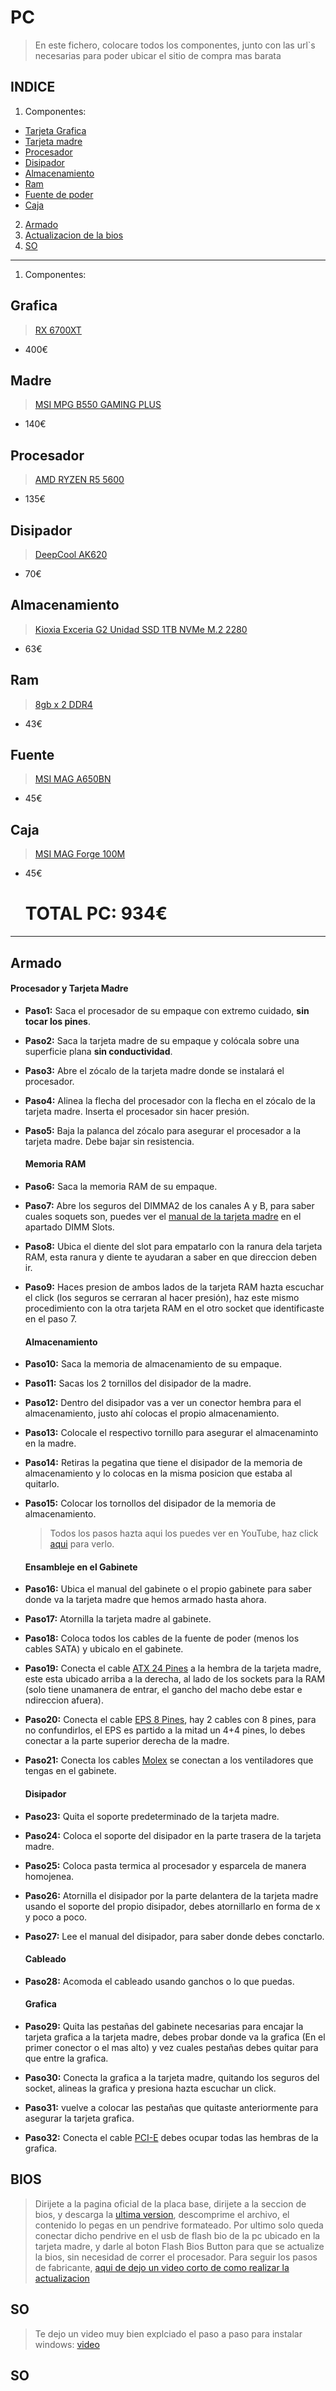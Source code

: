 # PC
> En este fichero, colocare todos los componentes, junto con las url`s necesarias para poder ubicar el sitio de compra mas barata

## INDICE

1. Componentes:
  * [Tarjeta Grafica](#grafica)
  * [Tarjeta madre](#madre)
  * [Procesador](#procesador)
  * [Disipador](#disipador)
  * [Almacenamiento](#almacenamiento)
  * [Ram](#ram)
  * [Fuente de poder](#fuente)
  * [Caja](#caja)
    
2. [Armado](#armado)
3. [Actualizacion de la bios](#BIOS)
4. [SO](#so)

---

1. Componentes:

## Grafica
> [RX 6700XT](https://www.pccomponentes.com/powercolor-fighter-amd-radeon-rx-6700xt-12gb-gddr6)
- 400€

## Madre
> [MSI MPG B550 GAMING PLUS](https://www.amazon.es/s?k=MSI+MPG+B550+GAMING+PLUS&__mk_es_ES=%C3%85M%C3%85%C5%BD%C3%95%C3%91&crid=SJZQRF7ZM5V0&sprefix=msi+mpg+b550+gaming+plus%2Caps%2C105&ref=nb_sb_noss_1)
- 140€

## Procesador
> [AMD RYZEN R5 5600](https://www.pccomponentes.com/amd-ryzen-5-5600g-440ghz)
- 135€

## Disipador
> [DeepCool AK620](https://www.amazon.es/DEEP-COOL-Refrigeraci%C3%B3n-Ventiladores-Silenciosos/dp/B09CKXT4FH/ref=sr_1_1?__mk_es_ES=%C3%85M%C3%85%C5%BD%C3%95%C3%91&crid=IHZU1R9UBPDN&dib=eyJ2IjoiMSJ9.mkmfOP2Bw28xf7IptR8oA2UrZdRh5UcTIrXizpajerFLd8IVR3UkYGbauzW9HfZn7NyGnIsGefWlCA3sXN-1pl8aAF8fgGjtztcZY4ycwMt-Ji7_seuluOXTdHwvVYOefpbUT0pjkEgNCcBwW0_Fvj-Iflrxj7qnQP-9IzmCi69lYmhL_7a4l5-O2p1fH4oDnzC0Yi7sie5GT1CPufAFuRchxxrFB54P1GYUkNhEOpM41D83amzoEt2i2DA5MJYcvQzfSuOr9AZxDHyFO_K9bUO_mcl4JO8aJ33SxT7gCWY.PZPG1QNNSiGMQWsDXhYHH0iw7scmuNyLKFrJqwP9xPU&dib_tag=se&keywords=Deepcool+AK620+68.99+CFM+CPU+Cooler&qid=1705667317&sprefix=deepcool+ak620+68.99+cfm+cpu+cooler%2Caps%2C170&sr=8-1)
- 70€

## Almacenamiento
> [Kioxia Exceria G2 Unidad SSD 1TB NVMe M.2 2280](https://www.pccomponentes.com/kioxia-exceria-g2-unidad-ssd-1tb-nvme-m2-2280)
- 63€
  
## Ram
> [8gb x 2 DDR4](https://www.pccomponentes.com/corsair-vengeance-lpx-ddr4-3600mhz-pc4-28800-16gb-2x8gb-cl18)
- 43€
 
## Fuente
> [MSI MAG A650BN](https://www.amazon.es/MSI-MAG-A550BN-alimentaci%C3%B3n-DC/dp/B0991W1HKT/ref=sr_1_1_sspa?__mk_es_ES=%C3%85M%C3%85%C5%BD%C3%95%C3%91&crid=1BXO3IAV5IGG3&dib=eyJ2IjoiMSJ9.W16Ryu9z_d-IGal8tyjgf8jjd3ofsz3o4fRrfeqzPF0_HsJ0kEXZlYeFMG9zZYjgojSuSEijZriAnQEEw1VMrE5OSR6lFmuIJ3M2_L2QRl0Ohio8saotZVnT-yCeohjP_OUVXH5d3v_wNXGpyuBxxEqpwZ2ehol9FsPtyjn69DE7ZU07HCC2_OvhBjBrFOYASoC5TMiuH4W3k5ydbAZXul4FVb6lrNelcig-Io_vBtLoaT0z4fy7eQpy2kBVJDZhsVQcaBG0Gtij-Cif63nlpo9ILNKq2SZ6bOgErt6Kw60.vlUJFc24Pd7sIYemslwzyogJlFtzbjd-ppQmjmqWTvY&dib_tag=se&keywords=MSI+MAG+A650BN+650W+80+Plus+Bronze&qid=1705608446&sprefix=msi+mag+a650bn+650w+80+plus+bronze%2Caps%2C100&sr=8-1-spons&sp_csd=d2lkZ2V0TmFtZT1zcF9hdGY&psc=1)
- 45€

## Caja
> [MSI MAG Forge 100M](https://www.amazon.es/MSI-MAG-FORGE-100M-Mid-Tower/dp/B07YQ724L8/ref=sr_1_1_sspa?__mk_es_ES=%C3%85M%C3%85%C5%BD%C3%95%C3%91&crid=DMB4XNEI8TAT&dib=eyJ2IjoiMSJ9.YNRxRffCULr1Gb__7PvC2M3cqspaEzSBX4p7hpoVC6Yj3FTSAuwVoegxnmpksEumj2xn33DCdCPAmUGYS9RTkrPPMToic6LFp9GxWz-mQOg0cQVm_iZYICZrr-BDAbfAPT7axDjKvBSX74CtXgq8aTy7toCvuiSvTNlkif5U2bEb-8Fsl-c4ajhJIqyUua39VzgyXx5RWiMRM93OtZv8BIqZ6ZsboZsLtSYKz8ocqaEmhcBWVQHwr15Ff4EI7sCyQ1DliNhSLQwNzd-rs8YfZNJxEnRRUgQM_2Y4hRtyNso.twV1orJ6kHF_mFN_Ereid62IOJ4IJoBnAreHk_MfVN8&dib_tag=se&keywords=MSI+MAG+Forge+100M&qid=1705611017&sprefix=msi+mag+forge+100m%2Caps%2C95&sr=8-1-spons&sp_csd=d2lkZ2V0TmFtZT1zcF9hdGY&psc=1)
- 45€

  # TOTAL PC: 934€

---

## Armado

 #### Procesador y Tarjeta Madre
* **Paso1:** Saca el procesador de su empaque con extremo cuidado, **sin tocar los pines**.
* **Paso2:**  Saca la tarjeta madre de su empaque y colócala sobre una superficie plana  **sin conductividad**.
* **Paso3:** Abre el zócalo de la tarjeta madre donde se instalará el procesador.
* **Paso4:** Alinea la flecha del procesador con la flecha en el zócalo de la tarjeta madre. Inserta el procesador sin hacer presión.
* **Paso5:** Baja la palanca del zócalo para asegurar el procesador a la tarjeta madre. Debe bajar sin resistencia.

  #### Memoria RAM
* **Paso6:** Saca la memoria RAM de su empaque.
* **Paso7:** Abre los seguros del DIMMA2 de los canales A y B, para saber cuales soquets son, puedes ver el [manual de la tarjeta madre](https://download.msi.com/archive/mnu_exe/mb/MPGB550GAMINGPLUS.pdf) en el apartado DIMM Slots.
* **Paso8:** Ubica el diente del slot para empatarlo con la ranura dela tarjeta RAM, esta ranura y diente te ayudaran a saber en que direccion deben ir.
* **Paso9:** Haces presion de ambos lados de la tarjeta RAM hazta escuchar el click (los seguros se cerraran al hacer presión), haz este mismo procedimiento con la otra tarjeta RAM en el otro socket que identificaste en el paso 7.

  #### Almacenamiento
* **Paso10:** Saca la memoria de almacenamiento de su empaque.
* **Paso11:** Sacas los 2 tornillos del disipador de la madre.
* **Paso12:** Dentro del disipador vas a ver un conector hembra para el almacenamiento, justo ahí colocas el propio almacenamiento.
* **Paso13:** Colocale el respectivo tornillo para asegurar el almacenaminto en la madre.
* **Paso14:** Retiras la pegatina que tiene el disipador de la memoria de almacenamiento y lo colocas en la misma posicion que estaba al quitarlo.
* **Paso15:** Colocar los tornollos del disipador de la memoria de almacenamiento.
  > Todos los pasos hazta aqui los puedes ver en YouTube, haz click [aqui](https://www.youtube.com/watch?v=NZiE4C0ObLc) para verlo.

  #### Ensambleje en el Gabinete
* **Paso16:** Ubica el manual del gabinete o el propio gabinete para saber donde va la tarjeta madre que hemos armado hasta ahora.
* **Paso17:** Atornilla la tarjeta madre al gabinete.
* **Paso18:** Coloca todos los cables de la fuente de poder (menos los cables SATA) y ubicalo en el gabinete.
* **Paso19:** Conecta el cable [ATX 24 Pines](https://www.bing.com/images/search?view=detailv2&form=SBIHVR&darkschemeovr=1&iss=sbi&q=imgurl:https%3A%2F%2Fm.media-amazon.com%2Fimages%2FS%2Faplus-media-library-service-media%2F90dbc5f4-ef44-429c-9b3f-780d89b4efbe.__CR0%2C0%2C2000%2C2000_PT0_SX300_V1___.jpg&pageurl=https%3A%2F%2Fwww.amazon.es%2FMSI-MAG-A550BN-alimentaci%25C3%25B3n-DC%2Fdp%2FB0991W1HKT%2Fref%3Dsr_1_1_sspa%3F__mk_es_ES%3D%25C3%2585M%25C3%2585%25C5%25BD%25C3%2595%25C3%2591%26crid%3D1BXO3IAV5IGG3%26dib%3DeyJ2IjoiMSJ9.W16Ryu9z_d-IGal8tyjgf8jjd3ofsz3o4fRrfeqzPF0_HsJ0kEXZlYeFMG9zZYjgojSuSEijZriAnQEEw1VMrE5OSR6lFmuIJ3M2_L2QRl0Ohio8saotZVnT-yCeohjP_OUVXH5d3v_wNXGpyuBxxEqpwZ2ehol9FsPtyjn69DE7ZU07HCC2_OvhBjBrFOYASoC5TMiuH4W3k5ydbAZXul4FVb6lrNelcig-Io_vBtLoaT0z4fy7eQpy2kBVJDZhsVQcaBG0Gtij-Cif63nlpo9ILNKq2SZ6bOgErt6Kw60.vlUJFc24Pd7sIYemslwzyogJlFtzbjd-ppQmjmqWTvY%26dib_tag%3Dse%26keywords%3DMSI%252BMAG%252BA650BN%252B650W%252B80%252BPlus%252BBronze%26qid%3D1705608446%26sprefix%3Dmsi%252Bmag%252Ba650bn%252B650w%252B80%252Bplus%252Bbronze%252Caps%252C100%26sr%3D8-1-spons%26sp_csd%3Dd2lkZ2V0TmFtZT1zcF9hdGY%26th%3D1&pagetl=MSI+MAG+A550BN+-+Fuente+de+alimentaci%C3%B3n+gaming%3A+80+PLUS+BRONZE%2C+550+vatios%2C+12V+Single-Rail%2C+circuito+DC-to-DC%2C+ventilador+de+120mm+%3A+Amazon.es%3A+Inform%C3%A1tica&imgalt=msi-mag_a550bn-amazon_reseller_page-image_5&imgsz=300x301&selectedindex=0&id=https%3A%2F%2Fstorage-asset.msi.com%2Fglobal%2Fpicture%2Fimage%2Ffeature%2Fpower%2FReseller%2FMAG-A600DN%2F05.jpg&ccid=7shmvV09&mediaurl=https%3A%2F%2Fstorage-asset.msi.com%2Fglobal%2Fpicture%2Fimage%2Ffeature%2Fpower%2FReseller%2FMAG-A600DN%2F05.jpg&exph=2000&expw=2000&vt=2&simid=608054880251377548&ck=18EB275E48AB1A3A82645C54CEDFBFA6&thid=OIP.7shmvV09UvMm6Aulv69MxwHaHa&cdnurl=https%3A%2F%2Fth.bing.com%2Fth%2Fid%2FR.eec866bd5d3d52f326e80ba5bfaf4cc7%3Frik%3DUHgIS54fe7gH1A%26pid%3DImgRaw%26r%3D0&sim=11) a la hembra de la tarjeta madre, este esta ubicado arriba a la derecha, al lado de los sockets para la RAM (solo tiene unamanera de entrar, el gancho del macho debe estar e ndireccion afuera).
* **Paso20:** Conecta el cable [EPS 8 Pines](https://www.bing.com/images/search?view=detailv2&form=SBIHVR&darkschemeovr=1&iss=sbi&q=imgurl:https%3A%2F%2Fm.media-amazon.com%2Fimages%2FS%2Faplus-media-library-service-media%2F90dbc5f4-ef44-429c-9b3f-780d89b4efbe.__CR0%2C0%2C2000%2C2000_PT0_SX300_V1___.jpg&pageurl=https%3A%2F%2Fwww.amazon.es%2FMSI-MAG-A550BN-alimentaci%25C3%25B3n-DC%2Fdp%2FB0991W1HKT%2Fref%3Dsr_1_1_sspa%3F__mk_es_ES%3D%25C3%2585M%25C3%2585%25C5%25BD%25C3%2595%25C3%2591%26crid%3D1BXO3IAV5IGG3%26dib%3DeyJ2IjoiMSJ9.W16Ryu9z_d-IGal8tyjgf8jjd3ofsz3o4fRrfeqzPF0_HsJ0kEXZlYeFMG9zZYjgojSuSEijZriAnQEEw1VMrE5OSR6lFmuIJ3M2_L2QRl0Ohio8saotZVnT-yCeohjP_OUVXH5d3v_wNXGpyuBxxEqpwZ2ehol9FsPtyjn69DE7ZU07HCC2_OvhBjBrFOYASoC5TMiuH4W3k5ydbAZXul4FVb6lrNelcig-Io_vBtLoaT0z4fy7eQpy2kBVJDZhsVQcaBG0Gtij-Cif63nlpo9ILNKq2SZ6bOgErt6Kw60.vlUJFc24Pd7sIYemslwzyogJlFtzbjd-ppQmjmqWTvY%26dib_tag%3Dse%26keywords%3DMSI%252BMAG%252BA650BN%252B650W%252B80%252BPlus%252BBronze%26qid%3D1705608446%26sprefix%3Dmsi%252Bmag%252Ba650bn%252B650w%252B80%252Bplus%252Bbronze%252Caps%252C100%26sr%3D8-1-spons%26sp_csd%3Dd2lkZ2V0TmFtZT1zcF9hdGY%26th%3D1&pagetl=MSI+MAG+A550BN+-+Fuente+de+alimentaci%C3%B3n+gaming%3A+80+PLUS+BRONZE%2C+550+vatios%2C+12V+Single-Rail%2C+circuito+DC-to-DC%2C+ventilador+de+120mm+%3A+Amazon.es%3A+Inform%C3%A1tica&imgalt=msi-mag_a550bn-amazon_reseller_page-image_5&imgsz=300x301&selectedindex=0&id=https%3A%2F%2Fstorage-asset.msi.com%2Fglobal%2Fpicture%2Fimage%2Ffeature%2Fpower%2FReseller%2FMAG-A600DN%2F05.jpg&ccid=7shmvV09&mediaurl=https%3A%2F%2Fstorage-asset.msi.com%2Fglobal%2Fpicture%2Fimage%2Ffeature%2Fpower%2FReseller%2FMAG-A600DN%2F05.jpg&exph=2000&expw=2000&vt=2&simid=608054880251377548&ck=18EB275E48AB1A3A82645C54CEDFBFA6&thid=OIP.7shmvV09UvMm6Aulv69MxwHaHa&cdnurl=https%3A%2F%2Fth.bing.com%2Fth%2Fid%2FR.eec866bd5d3d52f326e80ba5bfaf4cc7%3Frik%3DUHgIS54fe7gH1A%26pid%3DImgRaw%26r%3D0&sim=11), hay 2 cables con 8 pines, para no confundirlos, el EPS es partido a la mitad un 4+4 pines, lo debes conectar a la parte superior derecha de la madre.
* **Paso21:** Conecta los cables [Molex](https://www.bing.com/images/search?view=detailv2&form=SBIHVR&darkschemeovr=1&iss=sbi&q=imgurl:https%3A%2F%2Fm.media-amazon.com%2Fimages%2FS%2Faplus-media-library-service-media%2F90dbc5f4-ef44-429c-9b3f-780d89b4efbe.__CR0%2C0%2C2000%2C2000_PT0_SX300_V1___.jpg&pageurl=https%3A%2F%2Fwww.amazon.es%2FMSI-MAG-A550BN-alimentaci%25C3%25B3n-DC%2Fdp%2FB0991W1HKT%2Fref%3Dsr_1_1_sspa%3F__mk_es_ES%3D%25C3%2585M%25C3%2585%25C5%25BD%25C3%2595%25C3%2591%26crid%3D1BXO3IAV5IGG3%26dib%3DeyJ2IjoiMSJ9.W16Ryu9z_d-IGal8tyjgf8jjd3ofsz3o4fRrfeqzPF0_HsJ0kEXZlYeFMG9zZYjgojSuSEijZriAnQEEw1VMrE5OSR6lFmuIJ3M2_L2QRl0Ohio8saotZVnT-yCeohjP_OUVXH5d3v_wNXGpyuBxxEqpwZ2ehol9FsPtyjn69DE7ZU07HCC2_OvhBjBrFOYASoC5TMiuH4W3k5ydbAZXul4FVb6lrNelcig-Io_vBtLoaT0z4fy7eQpy2kBVJDZhsVQcaBG0Gtij-Cif63nlpo9ILNKq2SZ6bOgErt6Kw60.vlUJFc24Pd7sIYemslwzyogJlFtzbjd-ppQmjmqWTvY%26dib_tag%3Dse%26keywords%3DMSI%252BMAG%252BA650BN%252B650W%252B80%252BPlus%252BBronze%26qid%3D1705608446%26sprefix%3Dmsi%252Bmag%252Ba650bn%252B650w%252B80%252Bplus%252Bbronze%252Caps%252C100%26sr%3D8-1-spons%26sp_csd%3Dd2lkZ2V0TmFtZT1zcF9hdGY%26th%3D1&pagetl=MSI+MAG+A550BN+-+Fuente+de+alimentaci%C3%B3n+gaming%3A+80+PLUS+BRONZE%2C+550+vatios%2C+12V+Single-Rail%2C+circuito+DC-to-DC%2C+ventilador+de+120mm+%3A+Amazon.es%3A+Inform%C3%A1tica&imgalt=msi-mag_a550bn-amazon_reseller_page-image_5&imgsz=300x301&selectedindex=0&id=https%3A%2F%2Fstorage-asset.msi.com%2Fglobal%2Fpicture%2Fimage%2Ffeature%2Fpower%2FReseller%2FMAG-A600DN%2F05.jpg&ccid=7shmvV09&mediaurl=https%3A%2F%2Fstorage-asset.msi.com%2Fglobal%2Fpicture%2Fimage%2Ffeature%2Fpower%2FReseller%2FMAG-A600DN%2F05.jpg&exph=2000&expw=2000&vt=2&simid=608054880251377548&ck=18EB275E48AB1A3A82645C54CEDFBFA6&thid=OIP.7shmvV09UvMm6Aulv69MxwHaHa&cdnurl=https%3A%2F%2Fth.bing.com%2Fth%2Fid%2FR.eec866bd5d3d52f326e80ba5bfaf4cc7%3Frik%3DUHgIS54fe7gH1A%26pid%3DImgRaw%26r%3D0&sim=11) se conectan a los ventiladores que tengas en el gabinete.
  #### Disipador
* **Paso23:** Quita el soporte predeterminado de la tarjeta madre.
* **Paso24:** Coloca el soporte del disipador en la parte trasera de la tarjeta madre.
* **Paso25:** Coloca pasta termica al procesador y esparcela de manera homojenea.
* **Paso26:** Atornilla el disipador por la parte delantera de la tarjeta madre usando el soporte del propio disipador, debes atornillarlo en forma de x y poco a poco.
* **Paso27:** Lee el manual del disipador, para saber donde debes conctarlo.

  #### Cableado
* **Paso28:** Acomoda el cableado usando ganchos o lo que puedas.

  #### Grafica
* **Paso29:** Quita las pestañas del gabinete necesarias para encajar la tarjeta grafica a la tarjeta madre, debes probar donde va la grafica (En el primer conector o el mas alto) y vez cuales pestañas debes quitar para que entre la grafica.
* **Paso30:** Conecta la grafica a la tarjeta madre, quitando los seguros del socket, alineas la grafica y presiona hazta escuchar un click.
* **Paso31:** vuelve a colocar las pestañas que quitaste anteriormente para asegurar la tarjeta grafica.
* **Paso32:** Conecta el cable [PCI-E](https://www.bing.com/images/search?view=detailv2&form=SBIHVR&darkschemeovr=1&iss=sbi&q=imgurl:https%3A%2F%2Fm.media-amazon.com%2Fimages%2FS%2Faplus-media-library-service-media%2F90dbc5f4-ef44-429c-9b3f-780d89b4efbe.__CR0%2C0%2C2000%2C2000_PT0_SX300_V1___.jpg&pageurl=https%3A%2F%2Fwww.amazon.es%2FMSI-MAG-A550BN-alimentaci%25C3%25B3n-DC%2Fdp%2FB0991W1HKT%2Fref%3Dsr_1_1_sspa%3F__mk_es_ES%3D%25C3%2585M%25C3%2585%25C5%25BD%25C3%2595%25C3%2591%26crid%3D1BXO3IAV5IGG3%26dib%3DeyJ2IjoiMSJ9.W16Ryu9z_d-IGal8tyjgf8jjd3ofsz3o4fRrfeqzPF0_HsJ0kEXZlYeFMG9zZYjgojSuSEijZriAnQEEw1VMrE5OSR6lFmuIJ3M2_L2QRl0Ohio8saotZVnT-yCeohjP_OUVXH5d3v_wNXGpyuBxxEqpwZ2ehol9FsPtyjn69DE7ZU07HCC2_OvhBjBrFOYASoC5TMiuH4W3k5ydbAZXul4FVb6lrNelcig-Io_vBtLoaT0z4fy7eQpy2kBVJDZhsVQcaBG0Gtij-Cif63nlpo9ILNKq2SZ6bOgErt6Kw60.vlUJFc24Pd7sIYemslwzyogJlFtzbjd-ppQmjmqWTvY%26dib_tag%3Dse%26keywords%3DMSI%252BMAG%252BA650BN%252B650W%252B80%252BPlus%252BBronze%26qid%3D1705608446%26sprefix%3Dmsi%252Bmag%252Ba650bn%252B650w%252B80%252Bplus%252Bbronze%252Caps%252C100%26sr%3D8-1-spons%26sp_csd%3Dd2lkZ2V0TmFtZT1zcF9hdGY%26th%3D1&pagetl=MSI+MAG+A550BN+-+Fuente+de+alimentaci%C3%B3n+gaming%3A+80+PLUS+BRONZE%2C+550+vatios%2C+12V+Single-Rail%2C+circuito+DC-to-DC%2C+ventilador+de+120mm+%3A+Amazon.es%3A+Inform%C3%A1tica&imgalt=msi-mag_a550bn-amazon_reseller_page-image_5&imgsz=300x301&selectedindex=0&id=https%3A%2F%2Fstorage-asset.msi.com%2Fglobal%2Fpicture%2Fimage%2Ffeature%2Fpower%2FReseller%2FMAG-A600DN%2F05.jpg&ccid=7shmvV09&mediaurl=https%3A%2F%2Fstorage-asset.msi.com%2Fglobal%2Fpicture%2Fimage%2Ffeature%2Fpower%2FReseller%2FMAG-A600DN%2F05.jpg&exph=2000&expw=2000&vt=2&simid=608054880251377548&ck=18EB275E48AB1A3A82645C54CEDFBFA6&thid=OIP.7shmvV09UvMm6Aulv69MxwHaHa&cdnurl=https%3A%2F%2Fth.bing.com%2Fth%2Fid%2FR.eec866bd5d3d52f326e80ba5bfaf4cc7%3Frik%3DUHgIS54fe7gH1A%26pid%3DImgRaw%26r%3D0&sim=11) debes ocupar todas las hembras de la grafica.

## BIOS

> Dirijete a la pagina oficial de la placa base, dirijete a la seccion de bios, y descarga la [ultima version](https://es.msi.com/Motherboard/MPG-B550-GAMING-PLUS/support#bios), descomprime el archivo, el contenido lo pegas en un pendrive formateado.
> Por ultimo solo queda conectar dicho pendrive en el usb de flash bio de la pc ubicado en la tarjeta madre, y darle al boton Flash Bios Button para que se actualize la bios, sin necesidad de correr el procesador. Para seguir los pasos de fabricante, [aqui de dejo un video corto de como realizar la actualizacion](https://www.youtube.com/watch?v=LRyFMf0D9Lc)

## SO

> Te dejo un video muy bien explciado el paso a paso para instalar windows: [video](https://www.youtube.com/watch?v=Dzg38YOQw8c&t=929s)

## SO


